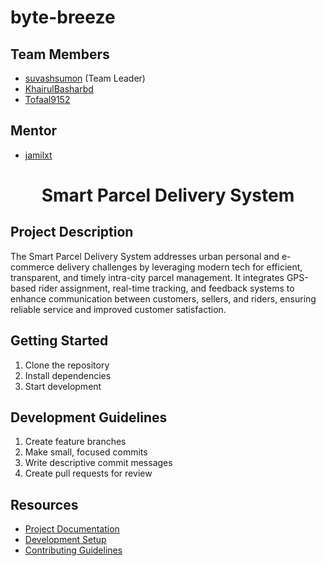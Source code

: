 # byte-breeze

## Team Members
- [suvashsumon](https://github.com/suvashsumon) (Team Leader)
- [KhairulBasharbd](https://github.com/KhairulBasharbd)
- [Tofaal9152](https://github.com/Tofaal9152)

## Mentor
- [jamilxt](https://github.com/jamilxt)

  
<h1 align= "center">Smart Parcel Delivery System</h1>

## Project Description
The Smart Parcel Delivery System addresses urban personal and e-commerce delivery challenges by leveraging modern tech for efficient, transparent, and timely intra-city parcel management. It integrates GPS-based rider assignment, real-time tracking, and feedback systems to enhance communication between customers, sellers, and riders, ensuring reliable service and improved customer satisfaction.

## Getting Started
1. Clone the repository
2. Install dependencies
3. Start development

## Development Guidelines
1. Create feature branches
2. Make small, focused commits
3. Write descriptive commit messages
4. Create pull requests for review

## Resources
- [Project Documentation](docs/)
- [Development Setup](docs/setup.md)
- [Contributing Guidelines](CONTRIBUTING.md)
